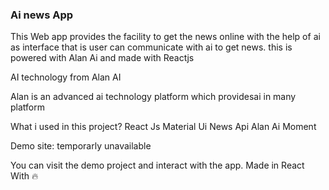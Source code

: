 ### Ai news App
This Web app provides the facility to get the news online with the help of ai as interface that is user can communicate with ai to get news.
this is powered with Alan Ai and made with Reactjs

AI technology from Alan AI

Alan is an advanced ai technology platform which providesai in many platform

What i used in this project?
React Js
Material Ui
News Api 
Alan Ai
Moment

Demo site:
temporarly unavailable

You can visit the demo project and interact with the app.
Made in React With 🔥
